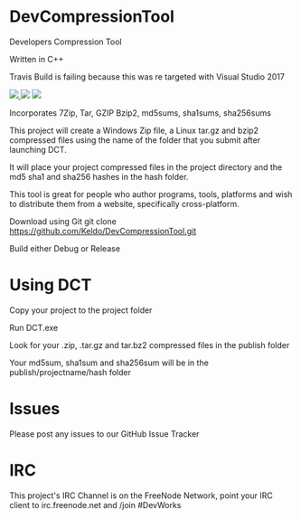 # DevCompressionTool
Developers Compression Tool

Written in C++

Travis Build is failing because this was re targeted with Visual Studio 2017

<a href="https://ci.appveyor.com/project/Keldo/DevCompressionTool" target="_blank">
<img src="https://ci.appveyor.com/api/projects/status/kujhsqfb4hpbllnw?svg=true">
</a>

<img src="http://isitmaintained.com/badge/resolution/Keldo/DevCompressionTool.svg">
<img src="http://isitmaintained.com/badge/open/Keldo/DevCompressionTool.svg">

Incorporates 7Zip, Tar, GZIP Bzip2, md5sums, sha1sums, sha256sums

This project will create a Windows Zip file, a Linux tar.gz and bzip2 compressed files using the name of the folder that
you submit after launching DCT.

It will place your project compressed files in the project directory and the md5 sha1 and sha256 hashes in
the hash folder.

This tool is great for people who author programs, tools, platforms and wish to distribute them from a website, specifically cross-platform.

Download using Git
git clone https://github.com/Keldo/DevCompressionTool.git

Build either Debug or Release

# Using DCT
 Copy your project to the project folder
 
 Run DCT.exe
 
 Look for your .zip, .tar.gz and tar.bz2 compressed files in the publish folder
 
Your md5sum, sha1sum and sha256sum will be in the publish/projectname/hash folder

# Issues
Please post any issues to our GitHub Issue Tracker

# IRC
This project's IRC Channel is on the FreeNode Network, point your IRC client to irc.freenode.net and /join #DevWorks
